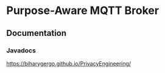 # Purpose-Aware MQTT Broker

## Documentation
### Javadocs
 https://biharygergo.github.io/PrivacyEngineering/
